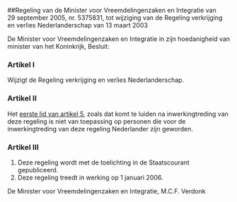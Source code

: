 <meta http-equiv='Content-Type' content='text/html; charset=utf-8' />

##Regeling van de Minister voor Vreemdelingenzaken en Integratie van 29 september 2005, nr. 5375831, tot wijziging van de Regeling verkrijging en verlies Nederlanderschap van 13 maart 2003

De Minister voor Vreemdelingenzaken en Integratie in zijn hoedanigheid van minister van het Koninkrijk,  Besluit:    

### Artikel  I  

Wijzigt de Regeling verkrijging en verlies Nederlanderschap. 

### Artikel  II  

Het [eerste lid van artikel 5](../../../../../../../../ministeriele-regeling/regeling/verkrijging/en/verlies/nederlanderschap/BWBR0013506/README.md), zoals dat komt te luiden na inwerkingtreding van deze regeling is niet van toepassing op personen die voor de inwerkingtreding van deze regeling Nederlander zijn geworden. 

### Artikel  III  

1.  Deze regeling wordt met de toelichting in de Staatscourant gepubliceerd.   
2.  Deze regeling treedt in werking op 1 januari 2006.  

De 
Minister voor Vreemdelingenzaken en Integratie, 
M.C.F. Verdonk     
